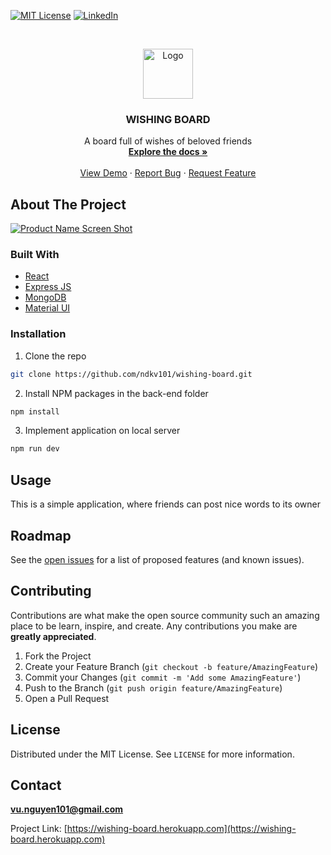 
<!-- PROJECT SHIELDS -->
<!--
*** I'm using markdown "reference style" links for readability.
*** Reference links are enclosed in brackets [ ] instead of parentheses ( ).
*** See the bottom of this document for the declaration of the reference variables
*** for contributors-url, forks-url, etc. This is an optional, concise syntax you may use.
*** https://www.markdownguide.org/basic-syntax/#reference-style-links
-->

[![MIT License][license-shield]][license-url]
[![LinkedIn][linkedin-shield]][linkedin-url]

<!-- PROJECT LOGO -->
<br />
<p align="center">
  <a href="https://github.com/github_username/repo_name">
    <img src="https://www.flaticon.com/svg/static/icons/svg/1366/1366893.svg" alt="Logo" width="80" height="80">
  </a>

  <h3 align="center">WISHING BOARD</h3>

  <p align="center">
    A board full of wishes of beloved friends
    <br />
    <a href="https://github.com/github_username/repo_name"><strong>Explore the docs »</strong></a>
    <br />
    <br />
    <a href="https://github.com/github_username/repo_name">View Demo</a>
    ·
    <a href="https://github.com/github_username/repo_name/issues">Report Bug</a>
    ·
    <a href="https://github.com/github_username/repo_name/issues">Request Feature</a>
  </p>
</p>

<!-- ABOUT THE PROJECT -->
## About The Project

[![Product Name Screen Shot][product-screenshot]](https://i.imgur.com/RXbLhTZ.png)

### Built With

* [React](https://reactjs.org/)
* [Express JS](https://expressjs.com/)
* [MongoDB](https://www.mongodb.com/)
* [Material UI](https://material-ui.com/)



<!-- GETTING STARTED -->

### Installation

1. Clone the repo
```sh
git clone https://github.com/ndkv101/wishing-board.git
```
2. Install NPM packages in the back-end folder
```sh
npm install
```
3. Implement application on local server
```sh
npm run dev
```

<!-- USAGE EXAMPLES -->
## Usage

This is a simple application, where friends can post nice words to its owner

<!-- ROADMAP -->
## Roadmap

See the [open issues](https://github.com/ndkv101/wishing-board/issues) for a list of proposed features (and known issues).



<!-- CONTRIBUTING -->
## Contributing

Contributions are what make the open source community such an amazing place to be learn, inspire, and create. Any contributions you make are **greatly appreciated**.

1. Fork the Project
2. Create your Feature Branch (`git checkout -b feature/AmazingFeature`)
3. Commit your Changes (`git commit -m 'Add some AmazingFeature'`)
4. Push to the Branch (`git push origin feature/AmazingFeature`)
5. Open a Pull Request



<!-- LICENSE -->
## License

Distributed under the MIT License. See `LICENSE` for more information.



<!-- CONTACT -->
## Contact

**vu.nguyen101@gmail.com**

Project Link: [https://wishing-board.herokuapp.com](https://wishing-board.herokuapp.com)

<!-- MARKDOWN LINKS & IMAGES -->
<!-- https://www.markdownguide.org/basic-syntax/#reference-style-links -->

[license-shield]: https://img.shields.io/github/license/ndkv101/wishing-board.svg?style=flat-square
[license-url]: https://github.com/ndkv101/wishing-board/blob/master/LICENSE
[linkedin-shield]: https://img.shields.io/badge/-LinkedIn-black.svg?style=flat-square&logo=linkedin&colorB=555
[linkedin-url]: https://linkedin.com/in/ndkv9
[product-screenshot]: https://i.imgur.com/RXbLhTZ.png
